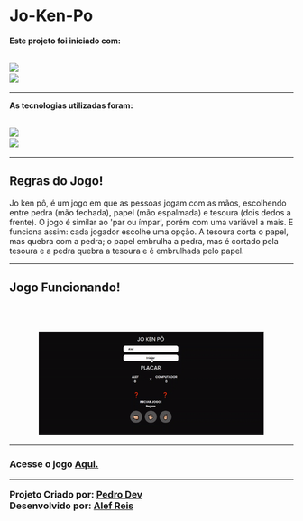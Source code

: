 # Jo-Ken-Po

<p><b>Este projeto foi iniciado com:</b></p>
<br> 
<img src="https://img.shields.io/badge/vite-%23646CFF.svg?style=for-the-badge&logo=vite&logoColor=white" />
<br>
<img src="https://img.shields.io/badge/yarn-%232C8EBB.svg?style=for-the-badge&logo=yarn&logoColor=white" />
<hr>
<p><b>As tecnologias utilizadas foram:</b></p>
<br>
<img src="https://img.shields.io/badge/react-%2320232a.svg?style=for-the-badge&logo=react&logoColor=%2361DAFB" />
<br>
<img src="https://img.shields.io/badge/styled--components-DB7093?style=for-the-badge&logo=styled-components&logoColor=white" />
<hr>
<h2>Regras do Jogo!</h2>
<p>Jo ken pô, é um jogo em que as pessoas jogam com as mãos, escolhendo entre pedra (mão fechada), papel (mão espalmada) e tesoura (dois dedos a frente). O jogo é similar ao 'par ou ímpar', porém com uma variável a mais. E funciona assim: cada jogador escolhe uma opção. A tesoura corta o papel, mas quebra com a pedra; o papel embrulha a pedra, mas é cortado pela tesoura e a pedra quebra a tesoura e é embrulhada pelo papel.</p>
<hr>
<h2>Jogo Funcionando!</h2><br><br>
<p align="center">
<img width="400px" src="src/assets/to_readme/project-gif.gif"/>
</p>
<hr>
<h3>
Acesse o jogo <a href="https://nimble-pastelito-ab9a68.netlify.app/" target="_blank">Aqui.</a>
<hr>

Projeto Criado por:
<a href="https://www.linkedin.com/in/pedroh-dev/">Pedro Dev</a>
<br>
Desenvolvido por:
<a href="https://www.linkedin.com/in/alef-reis2022/">Alef Reis</a>
</h3>


